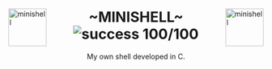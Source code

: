 <div>
    <img align="left" alt="minishell" src="https://github.com/eduaserr/42-project-badges/blob/a48e677fd4871e6999a9564101dca26091ec18ef/badges/minishelle.png" width="75px"><img align="right" alt="minishell" src="https://github.com/eduaserr/42-project-badges/blob/a48e677fd4871e6999a9564101dca26091ec18ef/badges/minishelln.png" width="75px">
    <h1 align="center"> ~MINISHELL~ <br><img alt="success 100/100" src="https://img.shields.io/badge/100%2F100-green?style=plastic&logoColor=green&label=success"></h1>
	
</div>
<p align="center">My own shell developed in C.<br></p>








<!--
---------

CHECK ARGUMENTOS Y CHECK ENV
- gestion de señales
-INIT_MSHELL();
-init_shell
    init_env
    init_lstenv
    init_token
    init_command
    init_redir
    init_data
-update_shell
-update shlvl

-READLINE-
-promp , -ENTER , ctrl + D
-parser



-exit_status()
Funciones necesarias para el tratamiento de los nodos:
Creación de nodos:

Recomendable hacer malloc 1 vez (init) y liberar cuadno sea necesario, (update_shell)

t_env *create_env_node(char *env_var)

Crea un nuevo nodo a partir de una cadena env_var en formato KEY=VALUE.
Inicialización de la lista:

t_env *init_env_list(char **envp)
Inicializa la lista enlazada a partir del array envp de variables de entorno.

t_env *find_env_key(t_env *lstenv, const char *key)
Busca un nodo en la lista que coincida con una clave específica (key).
Añadir nodos:

void add_env_node(t_env **lstenv, const char *key, const char *value)
Añade un nuevo nodo al final de la lista con la clave y el valor proporcionados.
Actualizar nodos:

void update_env_node(t_env *lstenv, const char *key, const char *value)
Actualiza el valor de un nodo existente con la clave proporcionada.
Añadir o actualizar nodos:

void add_or_update_env(t_env **lstenv, const char *key, const char *value)
Añade un nuevo nodo si la clave no existe o actualiza el valor si la clave ya está presente.
Eliminar nodos:

void remove_env_key(t_env **lstenv, const char *key)
Elimina un nodo de la lista que coincida con una clave específica.
Liberar la lista:

void ft_free_env(t_env *lstenv)
Libera toda la memoria asociada a la lista enlazada.
Recorrer la lista:

void print_env_list(t_env *lstenv)
Recorre la lista y muestra todas las claves y valores (útil para depuración)

---------





caracteres literales : (", $, \) (comilla doble, dollar y barra invertida).
    caracteres que dentro de las comillas se interpretan literal .

Ambos comandos se interpretan igual por bash:
    ls 'a'' 'a''
> ls: cannot access 'a a': No such file or directory
    ls 'a a'
> ls: cannot access 'a a': No such file or directory







Búsqueda de nodos:

nodos que no se guardan por completo (porque tienen más de 1 igual):

[39] : XMODIFIERS=@im=ibus

[56] : LS_COLORS=rs=0:di=01;34:ln=01;36:mh=00:pi=40;33:so=01;35:do=01;35:bd=40;33;01:cd=40;33;01:or=40;31;01:mi=00:su=37;41:sg=30;43:ca=30;41:tw=30;42:ow=34;42:st=37;44:ex=01;32:*.tar=01;31:*.tgz=01;31:*.arc=01;31:*.arj=01;31:*.taz=01;31:*.lha=01;31:*.lz4=01;31:*.lzh=01;31:*.lzma=01;31:*.tlz=01;31:*.txz=01;31:*.tzo=01;31:*.t7z=01;31:*.zip=01;31:*.z=01;31:*.dz=01;31:*.gz=01;31:*.lrz=01;31:*.lz=01;31:*.lzo=01;31:*.xz=01;31:*.zst=01;31:*.tzst=01;31:*.bz2=01;31:*.bz=01;31:*.tbz=01;31:*.tbz2=01;31:*.tz=01;31:*.deb=01;31:*.rpm=01;31:*.jar=01;31:*.war=01;31:*.ear=01;31:*.sar=01;31:*.rar=01;31:*.alz=01;31:*.ace=01;31:*.zoo=01;31:*.cpio=01;31:*.7z=01;31:*.rz=01;31:*.cab=01;31:*.wim=01;31:*.swm=01;31:*.dwm=01;31:*.esd=01;31:*.jpg=01;35:*.jpeg=01;35:*.mjpg=01;35:*.mjpeg=01;35:*.gif=01;35:*.bmp=01;35:*.pbm=01;35:*.pgm=01;35:*.ppm=01;35:*.tga=01;35:*.xbm=01;35:*.xpm=01;35:*.tif=01;35:*.tiff=01;35:*.png=01;35:*.svg=01;35:*.svgz=01;35:*.mng=01;35:*.pcx=01;35:*.mov=01;35:*.mpg=01;35:*.mpeg=01;35:*.m2v=01;35:*.mkv=01;35:*.webm=01;35:*.webp=01;35:*.ogm=01;35:*.mp4=01;35:*.m4v=01;35:*.mp4v=01;35:*.vob=01;35:*.qt=01;35:*.nuv=01;35:*.wmv=01;35:*.asf=01;35:*.rm=01;35:*.rmvb=01;35:*.flc=01;35:*.avi=01;35:*.fli=01;35:*.flv=01;35:*.gl=01;35:*.dl=01;35:*.xcf=01;35:*.xwd=01;35:*.yuv=01;35:*.cgm=01;35:*.emf=01;35:*.ogv=01;35:*.ogx=01;35:*.aac=00;36:*.au=00;36:*.flac=00;36:*.m4a=00;36:*.mid=00;36:*.midi=00;36:*.mka=00;36:*.mp3=00;36:*.mpc=00;36:*.ogg=00;36:*.ra=00;36:*.wav=00;36:*.oga=00;36:*.opus=00;36:*.spx=00;36:*.xspf=00;36:
-->